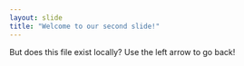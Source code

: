 ```yaml
---
layout: slide
title: "Welcome to our second slide!"
---
```

But does this file exist locally?
Use the left arrow to go back!
